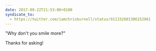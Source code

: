 ```yaml
---
date: 2017-09-22T21:53:00+0100
syndicate_to:
  - https://twitter.com/iamchrisburnell/status/911332601306152961
---
```


"Why don't you smile more?"

Thanks for asking!

